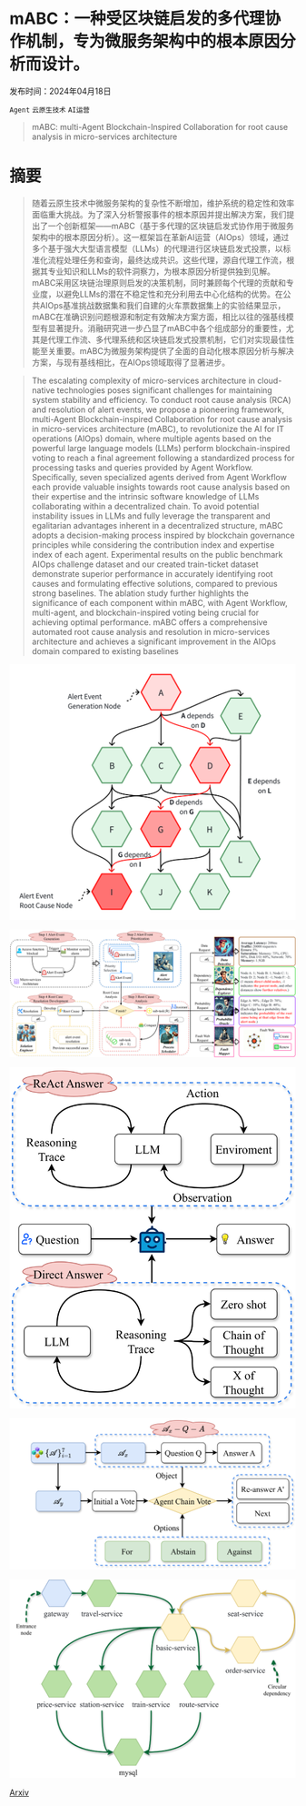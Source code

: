 # mABC：一种受区块链启发的多代理协作机制，专为微服务架构中的根本原因分析而设计。

发布时间：2024年04月18日

`Agent` `云原生技术` `AI运营`

> mABC: multi-Agent Blockchain-Inspired Collaboration for root cause analysis in micro-services architecture

# 摘要

> 随着云原生技术中微服务架构的复杂性不断增加，维护系统的稳定性和效率面临重大挑战。为了深入分析警报事件的根本原因并提出解决方案，我们提出了一个创新框架——mABC（基于多代理的区块链启发式协作用于微服务架构中的根本原因分析）。这一框架旨在革新AI运营（AIOps）领域，通过多个基于强大大型语言模型（LLMs）的代理进行区块链启发式投票，以标准化流程处理任务和查询，最终达成共识。这些代理，源自代理工作流，根据其专业知识和LLMs的软件洞察力，为根本原因分析提供独到见解。mABC采用区块链治理原则启发的决策机制，同时兼顾每个代理的贡献和专业度，以避免LLMs的潜在不稳定性和充分利用去中心化结构的优势。在公共AIOps基准挑战数据集和我们自建的火车票数据集上的实验结果显示，mABC在准确识别问题根源和制定有效解决方案方面，相比以往的强基线模型有显著提升。消融研究进一步凸显了mABC中各个组成部分的重要性，尤其是代理工作流、多代理系统和区块链启发式投票机制，它们对实现最佳性能至关重要。mABC为微服务架构提供了全面的自动化根本原因分析与解决方案，与现有基线相比，在AIOps领域取得了显著进步。

> The escalating complexity of micro-services architecture in cloud-native technologies poses significant challenges for maintaining system stability and efficiency. To conduct root cause analysis (RCA) and resolution of alert events, we propose a pioneering framework, multi-Agent Blockchain-inspired Collaboration for root cause analysis in micro-services architecture (mABC), to revolutionize the AI for IT operations (AIOps) domain, where multiple agents based on the powerful large language models (LLMs) perform blockchain-inspired voting to reach a final agreement following a standardized process for processing tasks and queries provided by Agent Workflow. Specifically, seven specialized agents derived from Agent Workflow each provide valuable insights towards root cause analysis based on their expertise and the intrinsic software knowledge of LLMs collaborating within a decentralized chain. To avoid potential instability issues in LLMs and fully leverage the transparent and egalitarian advantages inherent in a decentralized structure, mABC adopts a decision-making process inspired by blockchain governance principles while considering the contribution index and expertise index of each agent. Experimental results on the public benchmark AIOps challenge dataset and our created train-ticket dataset demonstrate superior performance in accurately identifying root causes and formulating effective solutions, compared to previous strong baselines. The ablation study further highlights the significance of each component within mABC, with Agent Workflow, multi-agent, and blockchain-inspired voting being crucial for achieving optimal performance. mABC offers a comprehensive automated root cause analysis and resolution in micro-services architecture and achieves a significant improvement in the AIOps domain compared to existing baselines

![mABC：一种受区块链启发的多代理协作机制，专为微服务架构中的根本原因分析而设计。](../../../paper_images/2404.12135/x1.png)

![mABC：一种受区块链启发的多代理协作机制，专为微服务架构中的根本原因分析而设计。](../../../paper_images/2404.12135/x2.png)

![mABC：一种受区块链启发的多代理协作机制，专为微服务架构中的根本原因分析而设计。](../../../paper_images/2404.12135/x3.png)

![mABC：一种受区块链启发的多代理协作机制，专为微服务架构中的根本原因分析而设计。](../../../paper_images/2404.12135/x4.png)

![mABC：一种受区块链启发的多代理协作机制，专为微服务架构中的根本原因分析而设计。](../../../paper_images/2404.12135/x5.png)

[Arxiv](https://arxiv.org/abs/2404.12135)